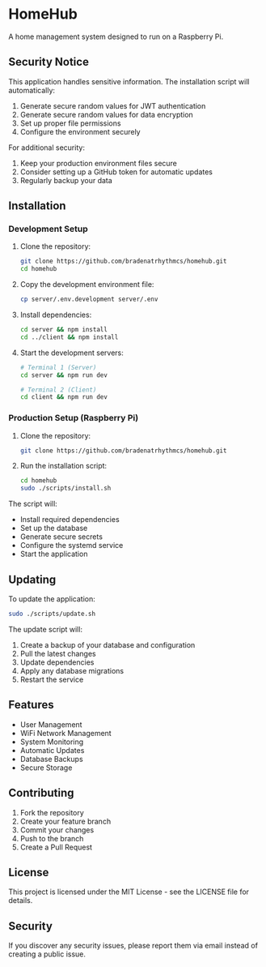 # HomeHub

A home management system designed to run on a Raspberry Pi.

## Security Notice

This application handles sensitive information. The installation script will automatically:
1. Generate secure random values for JWT authentication
2. Generate secure random values for data encryption
3. Set up proper file permissions
4. Configure the environment securely

For additional security:
1. Keep your production environment files secure
2. Consider setting up a GitHub token for automatic updates
3. Regularly backup your data

## Installation

### Development Setup

1. Clone the repository:
   ```bash
   git clone https://github.com/bradenatrhythmcs/homehub.git
   cd homehub
   ```

2. Copy the development environment file:
   ```bash
   cp server/.env.development server/.env
   ```

3. Install dependencies:
   ```bash
   cd server && npm install
   cd ../client && npm install
   ```

4. Start the development servers:
   ```bash
   # Terminal 1 (Server)
   cd server && npm run dev
   
   # Terminal 2 (Client)
   cd client && npm run dev
   ```

### Production Setup (Raspberry Pi)

1. Clone the repository:
   ```bash
   git clone https://github.com/bradenatrhythmcs/homehub.git
   ```

2. Run the installation script:
   ```bash
   cd homehub
   sudo ./scripts/install.sh
   ```

The script will:
- Install required dependencies
- Set up the database
- Generate secure secrets
- Configure the systemd service
- Start the application

## Updating

To update the application:

```bash
sudo ./scripts/update.sh
```

The update script will:
1. Create a backup of your database and configuration
2. Pull the latest changes
3. Update dependencies
4. Apply any database migrations
5. Restart the service

## Features

- User Management
- WiFi Network Management
- System Monitoring
- Automatic Updates
- Database Backups
- Secure Storage

## Contributing

1. Fork the repository
2. Create your feature branch
3. Commit your changes
4. Push to the branch
5. Create a Pull Request

## License

This project is licensed under the MIT License - see the LICENSE file for details.

## Security

If you discover any security issues, please report them via email instead of creating a public issue. 